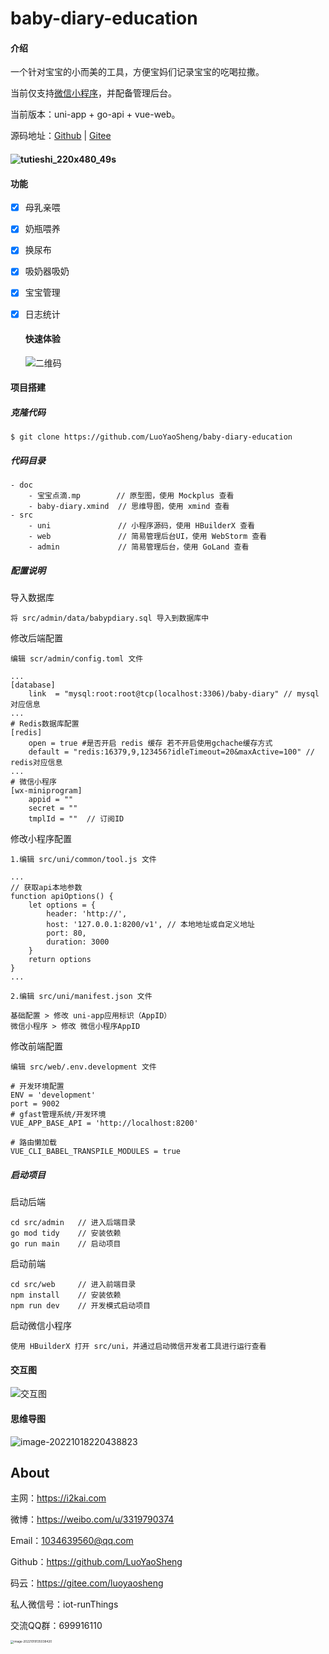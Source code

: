 # baby-diary-education

#### 介绍

一个针对宝宝的小而美的工具，方便宝妈们记录宝宝的吃喝拉撒。

当前仅支持[微信小程序](https://i2kai.com/SmartBLE)，并配备管理后台。

当前版本：uni-app + go-api + vue-web。

源码地址：[Github](https://github.com/LuoYaoSheng/baby-diary-education) | [Gitee](https://gitee.com/luoyaosheng/baby-diary-education)

#### ![tutieshi_220x480_49s](https://tva1.sinaimg.cn/large/008vxvgGly1h7acceurhlg30640dc4qq.gif)

#### 功能

- [x] 母乳亲喂

- [x] 奶瓶喂养

- [x] 换尿布

- [x] 吸奶器吸奶

- [x] 宝宝管理

- [x] 日志统计

   #### 快速体验

   ![二维码](https://tva1.sinaimg.cn/large/008vxvgGly1h79p1ncmsnj30by0byq3j.jpg) 

#### 项目搭建

##### 克隆代码

```shell
$ git clone https://github.com/LuoYaoSheng/baby-diary-education
```

##### 代码目录 

```shell
- doc 
	- 宝宝点滴.mp        // 原型图，使用 Mockplus 查看
	- baby-diary.xmind  // 思维导图，使用 xmind 查看
- src
	- uni               // 小程序源码，使用 HBuilderX 查看
	- web               // 简易管理后台UI，使用 WebStorm 查看
	- admin             // 简易管理后台，使用 GoLand 查看
```

##### 配置说明

导入数据库

```
将 src/admin/data/babypdiary.sql 导入到数据库中
```

修改后端配置 

```
编辑 scr/admin/config.toml 文件

...
[database]
    link  = "mysql:root:root@tcp(localhost:3306)/baby-diary" // mysql对应信息
...
# Redis数据库配置
[redis]
    open = true #是否开启 redis 缓存 若不开启使用gchache缓存方式
    default = "redis:16379,9,123456?idleTimeout=20&maxActive=100" // redis对应信息
...
# 微信小程序
[wx-miniprogram]
    appid = ""
    secret = ""  
    tmplId = ""  // 订阅ID
```

修改小程序配置

```shell
1.编辑 src/uni/common/tool.js 文件

...
// 获取api本地参数
function apiOptions() {
	let options = {
		header: 'http://',
		host: '127.0.0.1:8200/v1', // 本地地址或自定义地址
		port: 80,
		duration: 3000
	}
	return options
}
...

2.编辑 src/uni/manifest.json 文件

基础配置 > 修改 uni-app应用标识（AppID）
微信小程序 > 修改 微信小程序AppID
```

修改前端配置

```shell
编辑 src/web/.env.development 文件

# 开发环境配置
ENV = 'development'
port = 9002
# gfast管理系统/开发环境
VUE_APP_BASE_API = 'http://localhost:8200'

# 路由懒加载
VUE_CLI_BABEL_TRANSPILE_MODULES = true
```

##### 启动项目

启动后端

```shell
cd src/admin   // 进入后端目录
go mod tidy    // 安装依赖
go run main    // 启动项目
```

启动前端

```shell
cd src/web     // 进入前端目录
npm install    // 安装依赖
npm run dev    // 开发模式启动项目
```

启动微信小程序

```shell
使用 HBuilderX 打开 src/uni，并通过启动微信开发者工具进行运行查看
```

   #### 交互图

![交互图](https://tva1.sinaimg.cn/large/008vxvgGly1h7ajsu7onej31ew0r2gpt.jpg)

#### 思维导图

![image-20221018220438823](https://tva1.sinaimg.cn/large/008vxvgGly1h79slmhgqpj30we0hrabw.jpg)

   ## About

   主网：<https://i2kai.com>

   微博：<https://weibo.com/u/3319790374>

   Email：[1034639560@qq.com](1034639560@qq.com)

   Github：<https://github.com/LuoYaoSheng>  

   码云：<https://gitee.com/luoyaosheng>

   私人微信号：iot-runThings 

   交流QQ群：699916110

   <img src="https://tva1.sinaimg.cn/large/008vxvgGly1h7ajvw96jwj30u01hddjq.jpg" alt="image-20221019135038420" style="zoom:33%;" /> 
